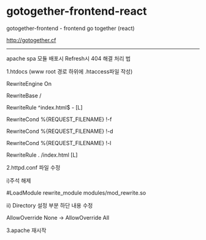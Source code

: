 # gotogether-frontend-react

gotogether-frontend - frontend go together (react)

http://gotogether.cf


-------------------------------------------------------


apache spa 모듈 배포시 Refresh시 404 해결 처리 법

1.htdocs (www root 경로 하위에 .htaccess파일 작성)

RewriteEngine On

RewriteBase /

RewriteRule ^index.html$ - [L]

RewriteCond %{REQUEST_FILENAME} !-f

RewriteCond %{REQUEST_FILENAME} !-d

RewriteCond %{REQUEST_FILENAME} !-l

RewriteRule . /index.html [L]


2.httpd.conf 파일 수정

  i)주석 해제 
  
  #LoadModule rewrite_module modules/mod_rewrite.so

  ii) Directory 설정 부분 하단 내용 수정
  
  AllowOverride None -> AllowOverride All

3.apache 재시작
